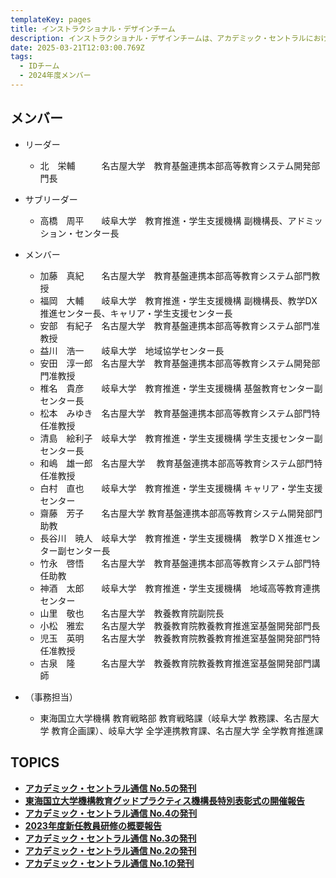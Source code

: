 ```yaml
---
templateKey: pages
title: インストラクショナル・デザインチーム
description: インストラクショナル・デザインチームは、アカデミック・セントラルにおける企画立案を担当します。
date: 2025-03-21T12:03:00.769Z
tags:
  - IDチーム
  - 2024年度メンバー
---
```

## メンバー

* リーダー

  * 北　栄輔　　　名古屋大学　教育基盤連携本部高等教育システム開発部門長

* サブリーダー

  * 高橋　周平　　岐阜大学　教育推進・学生支援機構 副機構長、アドミッション・センター長
  
* メンバー

  * 加藤　真紀　　名古屋大学　教育基盤連携本部高等教育システム部門教授
  * 福岡　大輔　　岐阜大学　教育推進・学生支援機構 副機構長、教学DX推進センター長、キャリア・学生支援センター長
  * 安部　有紀子　名古屋大学　教育基盤連携本部高等教育システム部門准教授　　
  * 益川　浩一　　岐阜大学　地域協学センター長
  * 安田　淳一郎　名古屋大学　教育基盤連携本部高等教育システム開発部門准教授
  * 椎名　貴彦　　岐阜大学　教育推進・学生支援機構 基盤教育センター副センター長
  * 松本　みゆき　名古屋大学　教育基盤連携本部高等教育システム部門特任准教授　　
  * 清島　絵利子　岐阜大学　教育推進・学生支援機構 学生支援センター副センター長
  * 和嶋　雄一郎　名古屋大学 　教育基盤連携本部高等教育システム部門特任准教授
  * 白村　直也　　岐阜大学　教育推進・学生支援機構 キャリア・学生支援センター
  * 齋藤　芳子　　名古屋大学 教育基盤連携本部高等教育システム開発部門助教
  * 長谷川　暁人　岐阜大学　教育推進・学生支援機構　教学ＤＸ推進センター副センター長
  * 竹永　啓悟　　名古屋大学　教育基盤連携本部高等教育システム部門特任助教　　
  * 神酒　太郎　　岐阜大学　教育推進・学生支援機構　地域高等教育連携センター
  * 山里　敬也　　名古屋大学　教養教育院副院長
  * 小松　雅宏　　名古屋大学　教養教育院教養教育推進室基盤開発部門長
  * 児玉　英明　　名古屋大学　教養教育院教養教育推進室基盤開発部門特任准教授
  * 古泉　隆　　　名古屋大学　教養教育院教養教育推進室基盤開発部門講師

* （事務担当）

  * 東海国立大学機構 教育戦略部 教育戦略課（岐阜大学 教務課、名古屋大学 教育企画課）、岐阜大学 全学連携教育課、名古屋大学 全学教育推進課

## TOPICS
* **[アカデミック・セントラル通信 No.5の発刊](https://ac.thers.ac.jp/news/academic_central_publication-5/)**
* **[東海国立大学機構教育グッドプラクティス機構長特別表彰式の開催報告](https://ac.thers.ac.jp/news/gp-award/)**
* **[アカデミック・セントラル通信 No.4の発刊](http://ac.thers.ac.jp/news/academic_central_publication-4/)**
* **[2023年度新任教員研修の概要報告](https://ac.thers.ac.jp/files/2023新任教員研修レポート.pdf)**
* **[アカデミック・セントラル通信 No.3の発刊](http://ac.thers.ac.jp/news/academic_central_publication-2/)**
* **[アカデミック・セントラル通信 No.2の発刊](http://ac.thers.ac.jp/news/academic_central_publication-1/)**
* **[アカデミック・セントラル通信 No.1の発刊](http://ac.thers.ac.jp/news/academic_central_publication/)**

